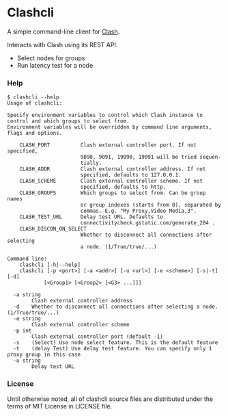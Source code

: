 # Clashcli

A simple command-line client for [Clash](https://github.com/Dreamacro/clash).

Interacts with Clash using its REST API.

- Select nodes for groups
- Run latency test for a node

### Help

```
$ clashcli --help
Usage of clashcli:

Specify environment variables to control which Clash instance to control and which groups to select from.
Environment variables will be overridden by command line arguments, flags and options.

    CLASH_PORT          Clash external controller port. If not specified,
                        9090, 9091, 19090, 19091 will be tried sequen-
                        tially.
    CLASH_ADDR          Clash external controller address. If not
                        specified, defaults to 127.0.0.1.
    CLASH_SCHEME        Clash external controller scheme. If not
                        specified, defaults to http.
    CLASH_GROUPS        Which groups to select from. Can be group names
                        or group indexes (starts from 0), separated by
                        commas. E.g. "My Proxy,Video Media,3".
    CLASH_TEST_URL      Delay test URL. Defaults to
                        connectivitycheck.gstatic.com/generate_204 .
    CLASH_DISCON_ON_SELECT
                        Whether to disconnect all connections after selecting
                        a node. (1/True/true/...)

Command line:
    clashcli [-h|--help]
    clashcli [-p <port>] [-a <addr>] [-u <url>] [-e <scheme>] [-s|-t] [-d]
            [<Group1> [<Group2> [<G3> ...]]]

  -a string
        Clash external controller address
  -d    Whether to disconnect all connections after selecting a node. (1/True/true/...)
  -e string
        Clash external controller scheme
  -p int
        Clash external controller port (default -1)
  -s    (Select) Use node select feature. This is the default feature
  -t    (delay Test) Use delay test feature. You can specify only 1 proxy group in this case
  -u string
        Delay test URL
```

### License

Until otherwise noted, all of clashcli source files are distributed under the terms of MIT License in LICENSE file.
